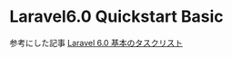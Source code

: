 # Laravel6.0 Quickstart Basic

参考にした記事
[Laravel 6.0 基本のタスクリスト](https://qiita.com/ucan-lab/items/36f6e89abad26a68f69a)
